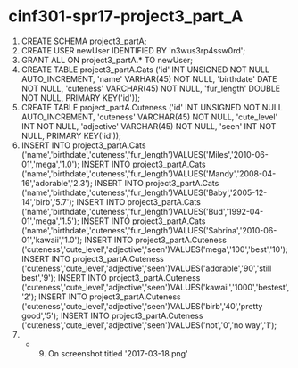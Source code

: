 # cinf301-spr17-project3_part_A
1. CREATE SCHEMA project3_partA;
2. CREATE USER newUser IDENTIFIED BY 'n3wus3rp4ssw0rd';
3. GRANT ALL ON project3_partA.* TO newUser;
4. CREATE TABLE project3_partA.Cats ('id' INT UNSIGNED NOT NULL AUTO_INCREMENT, 'name' VARHAR(45) NOT NULL, 'birthdate' DATE NOT NULL, 'cuteness' VARCHAR(45) NOT NULL, 'fur_length' DOUBLE NOT NULL, PRIMARY KEY('id'));
4. CREATE TABLE project_partA.Cuteness ('id' INT UNSIGNED NOT NULL AUTO_INCREMENT, 'cuteness' VARCHAR(45) NOT NULL, 'cute_level' INT NOT NULL, 'adjective' VARCHAR(45) NOT NULL, 'seen' INT NOT NULL, PRIMARY KEY('id'));
5. INSERT INTO project3_partA.Cats ('name','birthdate','cuteness','fur_length')VALUES('Miles','2010-06-01','mega','1.0');
   INSERT INTO project3_partA.Cats ('name','birthdate','cuteness','fur_length')VALUES('Mandy','2008-04-16','adorable','2.3');
   INSERT INTO project3_partA.Cats ('name','birthdate','cuteness','fur_length')VALUES('Baby','2005-12-14','birb','5.7');
   INSERT INTO project3_partA.Cats ('name','birthdate','cuteness','fur_length')VALUES('Bud','1992-04-01','mega','1.5');
   INSERT INTO project3_partA.Cats ('name','birthdate','cuteness','fur_length')VALUES('Sabrina','2010-06-01','kawaii','1.0');
   INSERT INTO project3_partA.Cuteness ('cuteness','cute_level','adjective','seen')VALUES('mega','100','best','10');
   INSERT INTO project3_partA.Cuteness ('cuteness','cute_level','adjective','seen')VALUES('adorable','90','still best','9');
   INSERT INTO project3_partA.Cuteness ('cuteness','cute_level','adjective','seen')VALUES('kawaii','1000','bestest','2');
   INSERT INTO project3_partA.Cuteness ('cuteness','cute_level','adjective','seen')VALUES('birb','40','pretty good','5');
   INSERT INTO project3_partA.Cuteness ('cuteness','cute_level','adjective','seen')VALUES('not','0','no way','1');
6. - 9. On screenshot titled '2017-03-18.png'
